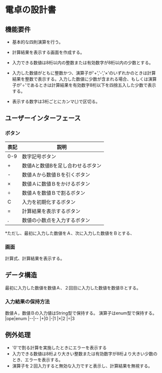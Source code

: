 # 電卓の設計書

## 機能要件
* 基本的な四則演算を行う。
* 計算結果を表示する画面を作成する。
* 入力できる数値は8桁以内の整数または有効数字が8桁以内の少数とする。


* 入力した数値がともに整数かつ、演算子が'+','-','×'のいずれかのときは計算結果を整数で表示する。入力した数値に少数が含まれる場合、もしくは演算子が'÷'であるときは計算結果を有効数字8桁以下を四捨五入した少数で表示する。

* 表示する数字は3桁ごとにカンマ(,)で区切る。



## ユーザーインターフェース
### ボタン
|表記|説明
|--|--
|0-9|数字記号ボタン
|+|数値Aと数値Bを足し合わせるボタン
|-|数値Ａから数値Ｂを引くボタン
|×|数値Ａに数値Ｂをかけるボタン
|÷|数値Ａを数値Ｂで割るボタン
|C|入力を初期化するボタン
|=|計算結果を表示するボタン
|.|数値の小数点を入力するボタン

*ただし、最初に入力した数値をＡ、次に入力した数値をＢとする、

### 画面
計算式、計算結果を表示する。

## データ構造
最初に入力した数値を数値Ａ、２回目に入力した数値を数値Ｂとする。
### 入力結果の保持方法
数値Ａ，数値Ｂの入力値はString型で保持する。
演算子はenum型で保持する。
|ope|enum
|--|--
|+|0
|-|1
|×|2
|÷|3

## 例外処理
* '0'で割る計算を実施したときにエラーを表示する
* 入力できる数値は8桁より大きい整数または有効数字が8桁より大きい少数のとき、エラーを表示する。
* 演算子を２回入力すると無効な入力ですと表示し、計算結果を無視する。

